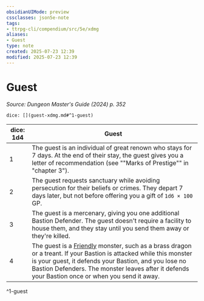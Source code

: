 ```yaml
---
obsidianUIMode: preview
cssclasses: json5e-note
tags:
- ttrpg-cli/compendium/src/5e/xdmg
aliases:
- Guest
type: note
created: 2025-07-23 12:39
modified: 2025-07-23 12:39
---
```

# Guest
*Source: Dungeon Master's Guide (2024) p. 352* 

`dice: [](guest-xdmg.md#^1-guest)`

| dice: 1d4 | Guest |
|-----------|-------|
| 1 | The guest is an individual of great renown who stays for 7 days. At the end of their stay, the guest gives you a letter of recommendation (see ""Marks of Prestige"" in "chapter 3"). |
| 2 | The guest requests sanctuary while avoiding persecution for their beliefs or crimes. They depart 7 days later, but not before offering you a gift of `1d6 × 100` GP. |
| 3 | The guest is a mercenary, giving you one additional Bastion Defender. The guest doesn't require a facility to house them, and they stay until you send them away or they're killed. |
| 4 | The guest is a [Friendly](/03_Mechanics/CLI/variant-rules/friendly-attitude-xphb.md) monster, such as a brass dragon or a treant. If your Bastion is attacked while this monster is your guest, it defends your Bastion, and you lose no Bastion Defenders. The monster leaves after it defends your Bastion once or when you send it away. |
^1-guest